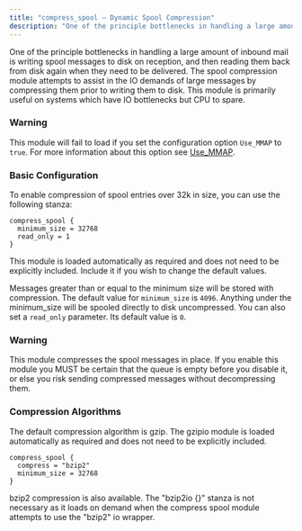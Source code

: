 ```yaml
---
title: "compress_spool – Dynamic Spool Compression"
description: "One of the principle bottlenecks in handling a large amount of inbound mail is writing spool messages to disk on reception and then reading them back from disk again when they need to be delivered The spool compression module attempts to assist in the IO demands of large messages by..."
---
```


<a name="idp47136"></a> 

One of the principle bottlenecks in handling a large amount of inbound mail is writing spool messages to disk on reception, and then reading them back from disk again when they need to be delivered. The spool compression module attempts to assist in the IO demands of large messages by compressing them prior to writing them to disk. This module is primarily useful on systems which have IO bottlenecks but CPU to spare.

### Warning

This module will fail to load if you set the configuration option `Use_MMAP` to `true`. For more information about this option see [Use_MMAP](/momentum/3/3-reference/3-reference-conf-ref-use-mmap).

### <a name="modules.compress_spool.configuration"></a> Basic Configuration

To enable compression of spool entries over 32k in size, you can use the following stanza:

<a name="example.compress_spool.3"></a> 


```
compress_spool {
  minimum_size = 32768
  read_only = 1
}
```

This module is loaded automatically as required and does not need to be explicitly included. Include it if you wish to change the default values.

Messages greater than or equal to the minimum size will be stored with compression. The default value for `minimum_size` is `4096`. Anything under the minimum_size will be spooled directly to disk uncompressed. You can also set a `read_only` parameter. Its default value is `0`.

### Warning

This module compresses the spool messages in place. If you enable this module you MUST be certain that the queue is empty before you disable it, or else you risk sending compressed messages without decompressing them.

### <a name="modules.compress_spool.algorithms"></a> Compression Algorithms

The default compression algorithm is gzip. The gzipio module is loaded automatically as required and does not need to be explicitly included.

<a name="example.bzipio.3"></a> 


```
compress_spool {
  compress = "bzip2"
  minimum_size = 32768
}
```

bzip2 compression is also available. The "bzip2io {}" stanza is not necessary as it loads on demand when the compress spool module attempts to use the "bzip2" io wrapper.